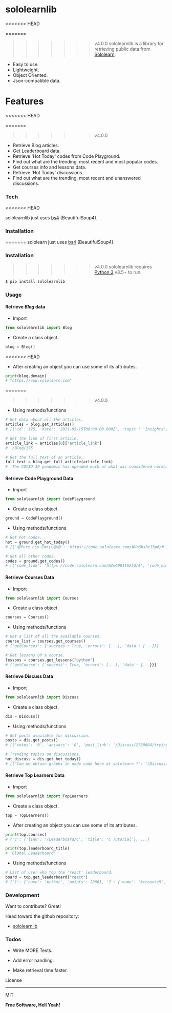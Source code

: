 # sololearnlib
<<<<<<< HEAD

=======
>>>>>>> v4.0.0
sololearnlib is a library for retrieving public data from [Sololearn](https://www.sololearn.com).

- Easy to use.
- Lightweight.
- Object Oriented.
- Json-compatible data.

# Features
<<<<<<< HEAD

=======
>>>>>>> v4.0.0
- Retrieve Blog articles.
- Get Leaderboard data.
- Retrieve 'Hot Today' codes from Code Playground.
- Find out what are the trending, most recent and most popular codes.
- Get courses info and lessons data.
- Retrieve 'Hot Today' discussions.
- Find out what are the trending, most recent and unanswered discussions.

### Tech
<<<<<<< HEAD

sololearnlib just uses [bs4](https://pypi.org/project/bs4/) (BeautifulSoup4).

### Installation

=======
sololearn just uses [bs4](https://pypi.org/project/bs4/) (BeautifulSoup4).

### Installation
>>>>>>> v4.0.0
sololearnlib requires [Python 3](https://www.python.org/) v3.5+ to run.

```sh
$ pip install sololearnlib
```
### Usage
#### Retrieve *Blog* data
- Import

```py
from sololearnlib import Blog
```
- Create a class object.

```py
blog = Blog()
```

<<<<<<< HEAD
- After creating an object you can use some of its attributes.
```py
print(blog.domain)
# "https://www.sololearn.com"
```
=======
>>>>>>> v4.0.0
- Using methods/functions

```py
# Get data about all the articles.
articles = blog.get_articles()
# [{'id': 175, 'date': '2021-05-15T00:00:00.000Z', 'topic': 'Insights', 'title': 'The Growth of Learni...on Mobile ', 'content': 'What is responsible ... industry.', 'article_link': '/Blog/175', 'image_link': 'https://api.sololear...log_01.jpg'}, ...]

# Get the link of first article.
article_link = articles[0]["article_link"]
# '/Blog/175'

# Get the full text of an article.
full_text = blog.get_full_article(article_link)
# 'The COVID-19 pandemic has upended much of what was considered normal and routine in everyday life around the globe. Business, healthcare, transportation, travel - the massive disruptions in industries ...'
```

#### Retrieve Code Playground Data

- Import

```py
from sololearnlib import CodePlayground
```

- Create a class object.

```py
ground = CodePlayground()
```

- Using methods/functions

```py
# Get hot codes.
hot = ground.get_hot_today()
# [{'😄Pure css Emoji😄😊': 'https://code.sololearn.com/WVo6hshrJ3p6/#'}, {'⚔️Assasin Custom UI Cover ⚔️': 'https://code.sololearn.com/WdNImK2M9ush/#'}, ...]

# Get all other codes.
codes = ground.get_codes()
# [{'code_link': 'https://code.sololearn.com/WZmG081162lG/#', 'code_name': 'Water sort puzzle game 🔥', 'votes': 638, 'author_name': 'Namit Jain [INACTIVE]', 'author_link': '/Profile/18109487', 'data_date': '4/23/2021 6:17:25 AM'}, ...]
```

#### Retrieve Courses Data
- Import

```py
from sololearnlib import Courses
```

- Create a class object.
```py
courses = Courses()
```

- Using methods/functions

```py
# Get a list of all the available courses.
course_list = courses.get_courses()
# {'getCourses': {'success': True, 'errors': [...], 'data': [...]}}

# Get lessons of a course.
lessons = courses.get_lessons("python")
# {'getCourse': {'success': True, 'errors': [...], 'data': {...}}}

```

#### Retrieve Discuss Data
- Import

```py
from sololearnlib import Discuss
```

- Create a class object.

```py
dis = Discuss()
```

- Using methods/functions

```py
# Get posts available for discussion.
posts = dis.get_posts()
# [{'votes': '0', 'answers': '0', 'post_link': '/Discuss/2760604/trying-to-pull-individual-values-from-a-dataframe-but-pulls-arrays-instead', 'title': 'Trying to pull individual values from a dataframe but pulls arrays instead', 'tags': [...], 'author_name': 'Hernando Abella', 'author_link': '/Profile/1478871/', 'data_date': '4/20/2021 4:12:36 PM', 'avatar_link': 'https://blob.sololearn.com/avatars/e97c267a-e433-4c47-81f3-6d32dcd30570.jpg'}, ...]

# Trending topics on discussions.
hot_discuss = dis.get_hot_today()
# [{'Can we obtain graphs in node code here at sololearn ?': '/Discuss/2784363/can-we-obtain-graphs-in-node-code-here-at-sololearn/'}, {'Why R code is necessary?': '/Discuss/2784479/why-r-code-is-necessary/'}, ...]

```

#### Retrieve Top Learners Data
- Import

```py
from sololearnlib import TopLearners
```

- Create a class object.

```py
top = TopLearners()
```

- After creating an object you can use some of its attributes.

```py
print(top.courses)
# {'c': {'link': '/Leaderboard/C', 'title': 'C Tutorial'}, ...}

print(top.leaderboard_title)
# 'Global Leaderboard'
```

- Using methods/functions

```py
# List of user who top the 'react' leaderboard.
board = top.get_leaderboard("react")
# {'1': {'name': 'Arthur', 'points': 2000}, '2': {'name': 'Accountz5', 'points': 794}, '3': {'name': 'Hayk Tester1', 'points': 760}, ...}
```

### Development

Want to contribute? Great!

Head toward the github repository:

-  [sololearnlib](https://github.com/Or-i0n/sololearnlib)

### Todos

- Write MORE Tests.

- Add error handling.


- Make retrieval time faster.


License

----

MIT


**Free Software, Hell Yeah!**